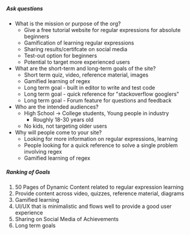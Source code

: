 ##### Ask questions
- What is the mission or purpose of the org?
  - Give a free tutorial website for regular expressions for absolute beginners
  - Gamification of learning regular expressions
  - Sharing results/certifcate on social media
  - Test-out option for beginners
  - Potential to target more experienced users
- What are the short-term and long-term goals of the site?
  - Short term quiz, video, reference material, images
  - Gamified learning of regex
  - Long term goal - built in editor to write and test code
  - Long term goal - quick reference for "stackoverflow googlers"
  - Long term goal - Forum feature for questions and feedback
- Who are the intended audiences?
  - High School -> College students, Young people in industry
    - Roughly 18-30 years old
  - No kids, not targeting older users
- Why will people come to your site?
  - Looking for more information on regular expressions, learning
  - People looking for a quick reference to solve a single problem involving regex
  - Gamified learning of regex

##### Ranking of Goals
1. 50 Pages of Dynamic Content related to regular expression learning
2. Provide content across video, quizzes, reference material, diagrams
3. Gamified learning
4. UI/UX that is minimalistic and flows well to provide a good user experience
5. Sharing on Social Media of Achievements
6. Long term goals
